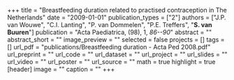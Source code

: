 +++
title = "Breastfeeding duration related to practised contraception in The Netherlands"
date = "2009-01-01"
publication_types = ["2"]
authors = ["J.P. van Wouwe", "C.I. Lanting", "P. van Dommelen", "P.E. Treffers", "**S. van Buuren**"]
publication = "Acta Paediatrica, (98), 1, _86--90_"
abstract = ""
abstract_short = ""
image_preview = ""
selected = false
projects = []
tags = []
url_pdf = "publications/Breastfeeding duration - Acta Ped 2008.pdf"
url_preprint = ""
url_code = ""
url_dataset = ""
url_project = ""
url_slides = ""
url_video = ""
url_poster = ""
url_source = ""
math = true
highlight = true
[header]
image = ""
caption = ""
+++
